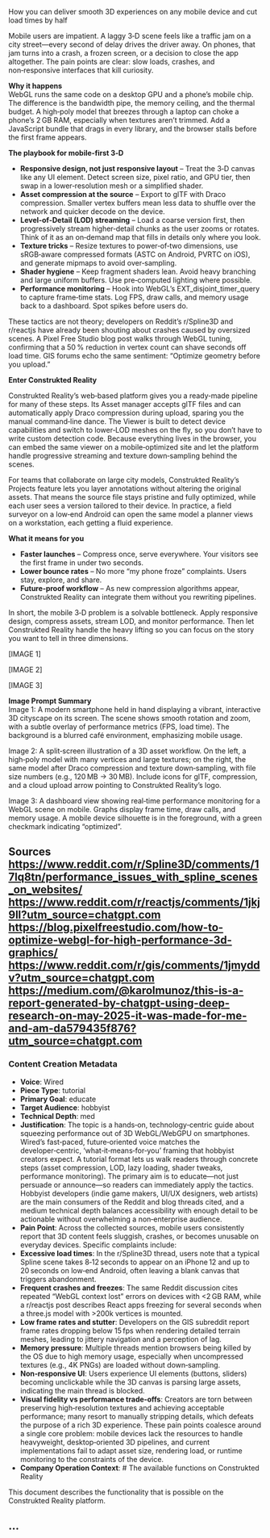 How you can deliver smooth 3D experiences on any mobile device and cut load times by half  

Mobile users are impatient. A laggy 3‑D scene feels like a traffic jam on a city street—every second of delay drives the driver away. On phones, that jam turns into a crash, a frozen screen, or a decision to close the app altogether. The pain points are clear: slow loads, crashes, and non‑responsive interfaces that kill curiosity.  

**Why it happens**  
WebGL runs the same code on a desktop GPU and a phone’s mobile chip. The difference is the bandwidth pipe, the memory ceiling, and the thermal budget. A high‑poly model that breezes through a laptop can choke a phone’s 2 GB RAM, especially when textures aren’t trimmed. Add a JavaScript bundle that drags in every library, and the browser stalls before the first frame appears.  

**The playbook for mobile‑first 3‑D**  

- **Responsive design, not just responsive layout** – Treat the 3‑D canvas like any UI element. Detect screen size, pixel ratio, and GPU tier, then swap in a lower‑resolution mesh or a simplified shader.  
- **Asset compression at the source** – Export to glTF with Draco compression. Smaller vertex buffers mean less data to shuffle over the network and quicker decode on the device.  
- **Level‑of‑Detail (LOD) streaming** – Load a coarse version first, then progressively stream higher‑detail chunks as the user zooms or rotates. Think of it as an on‑demand map that fills in details only where you look.  
- **Texture tricks** – Resize textures to power‑of‑two dimensions, use sRGB‑aware compressed formats (ASTC on Android, PVRTC on iOS), and generate mipmaps to avoid over‑sampling.  
- **Shader hygiene** – Keep fragment shaders lean. Avoid heavy branching and large uniform buffers. Use pre‑computed lighting where possible.  
- **Performance monitoring** – Hook into WebGL’s EXT_disjoint_timer_query to capture frame‑time stats. Log FPS, draw calls, and memory usage back to a dashboard. Spot spikes before users do.  

These tactics are not theory; developers on Reddit’s r/Spline3D and r/reactjs have already been shouting about crashes caused by oversized scenes. A Pixel Free Studio blog post walks through WebGL tuning, confirming that a 50 % reduction in vertex count can shave seconds off load time. GIS forums echo the same sentiment: “Optimize geometry before you upload.”  

**Enter Construkted Reality**  

Construkted Reality’s web‑based platform gives you a ready‑made pipeline for many of these steps. Its Asset manager accepts glTF files and can automatically apply Draco compression during upload, sparing you the manual command‑line dance. The Viewer is built to detect device capabilities and switch to lower‑LOD meshes on the fly, so you don’t have to write custom detection code. Because everything lives in the browser, you can embed the same viewer on a mobile‑optimized site and let the platform handle progressive streaming and texture down‑sampling behind the scenes.  

For teams that collaborate on large city models, Construkted Reality’s Projects feature lets you layer annotations without altering the original assets. That means the source file stays pristine and fully optimized, while each user sees a version tailored to their device. In practice, a field surveyor on a low‑end Android can open the same model a planner views on a workstation, each getting a fluid experience.  

**What it means for you**  

- **Faster launches** – Compress once, serve everywhere. Your visitors see the first frame in under two seconds.  
- **Lower bounce rates** – No more “my phone froze” complaints. Users stay, explore, and share.  
- **Future‑proof workflow** – As new compression algorithms appear, Construkted Reality can integrate them without you rewriting pipelines.  

In short, the mobile 3‑D problem is a solvable bottleneck. Apply responsive design, compress assets, stream LOD, and monitor performance. Then let Construkted Reality handle the heavy lifting so you can focus on the story you want to tell in three dimensions.  

[IMAGE 1]  

[IMAGE 2]  

[IMAGE 3]  

**Image Prompt Summary**  
Image 1: A modern smartphone held in hand displaying a vibrant, interactive 3D cityscape on its screen. The scene shows smooth rotation and zoom, with a subtle overlay of performance metrics (FPS, load time). The background is a blurred café environment, emphasizing mobile usage.  

Image 2: A split‑screen illustration of a 3D asset workflow. On the left, a high‑poly model with many vertices and large textures; on the right, the same model after Draco compression and texture down‑sampling, with file size numbers (e.g., 120 MB → 30 MB). Include icons for glTF, compression, and a cloud upload arrow pointing to Construkted Reality’s logo.  

Image 3: A dashboard view showing real‑time performance monitoring for a WebGL scene on mobile. Graphs display frame time, draw calls, and memory usage. A mobile device silhouette is in the foreground, with a green checkmark indicating “optimized”.  

**Sources**  
https://www.reddit.com/r/Spline3D/comments/17lq8tn/performance_issues_with_spline_scenes_on_websites/  
https://www.reddit.com/r/reactjs/comments/1jkj9ll?utm_source=chatgpt.com  
https://blog.pixelfreestudio.com/how-to-optimize-webgl-for-high-performance-3d-graphics/  
https://www.reddit.com/r/gis/comments/1jmyddv?utm_source=chatgpt.com  
https://medium.com/@karolmunoz/this-is-a-report-generated-by-chatgpt-using-deep-research-on-may-2025-it-was-made-for-me-and-am-da579435f876?utm_source=chatgpt.com 
---
### Content Creation Metadata
- **Voice**: Wired
- **Piece Type**: tutorial
- **Primary Goal**: educate
- **Target Audience**: hobbyist
- **Technical Depth**: med
- **Justification**: The topic is a hands‑on, technology‑centric guide about squeezing performance out of 3D WebGL/WebGPU on smartphones. Wired’s fast‑paced, future‑oriented voice matches the developer‑centric, ‘what‑it‑means‑for‑you’ framing that hobbyist creators expect. A tutorial format lets us walk readers through concrete steps (asset compression, LOD, lazy loading, shader tweaks, performance monitoring). The primary aim is to educate—not just persuade or announce—so readers can immediately apply the tactics. Hobbyist developers (indie game makers, UI/UX designers, web artists) are the main consumers of the Reddit and blog threads cited, and a medium technical depth balances accessibility with enough detail to be actionable without overwhelming a non‑enterprise audience.
- **Pain Point**: Across the collected sources, mobile users consistently report that 3D content feels sluggish, crashes, or becomes unusable on everyday devices. Specific complaints include:
- **Excessive load times**: In the r/Spline3D thread, users note that a typical Spline scene takes 8‑12 seconds to appear on an iPhone 12 and up to 20 seconds on low‑end Android, often leaving a blank canvas that triggers abandonment.
- **Frequent crashes and freezes**: The same Reddit discussion cites repeated “WebGL context lost” errors on devices with <2 GB RAM, while a r/reactjs post describes React apps freezing for several seconds when a three.js model with >200k vertices is mounted.
- **Low frame rates and stutter**: Developers on the GIS subreddit report frame rates dropping below 15 fps when rendering detailed terrain meshes, leading to jittery navigation and a perception of lag.
- **Memory pressure**: Multiple threads mention browsers being killed by the OS due to high memory usage, especially when uncompressed textures (e.g., 4K PNGs) are loaded without down‑sampling.
- **Non‑responsive UI**: Users experience UI elements (buttons, sliders) becoming unclickable while the 3D canvas is parsing large assets, indicating the main thread is blocked.
- **Visual fidelity vs performance trade‑offs**: Creators are torn between preserving high‑resolution textures and achieving acceptable performance; many resort to manually stripping details, which defeats the purpose of a rich 3D experience.
These pain points coalesce around a single core problem: mobile devices lack the resources to handle heavyweight, desktop‑oriented 3D pipelines, and current implementations fail to adapt asset size, rendering load, or runtime monitoring to the constraints of the device.
- **Company Operation Context**: # The available functions on Construkted Reality

This document describes the functionality that is possible on the Construkted Reality platform.

...
---
